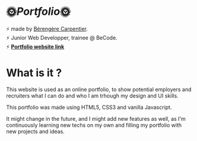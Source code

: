 # :sun_with_face:***Portfolio***:sun_with_face:

:zap: made by [Bérengère Carpentier](https://github.com/carpentierberengere).  
:zap: Junior Web Developper, trainee @ BeCode.  
:zap: [**Portfolio website link**](https://carpentierberengere.github.io/)

# What is it ?

This website is used as an online portfolio, to show potential employers and recruiters what I can do and who I am trhough my design and UI skills. 

This portfolio was made using HTML5, CSS3 and vanilla Javascript.   

It might change in the future, and I might add new features as well, as I'm continuously learning new techs on my own and filling my portfolio with new projects and ideas. 


  
